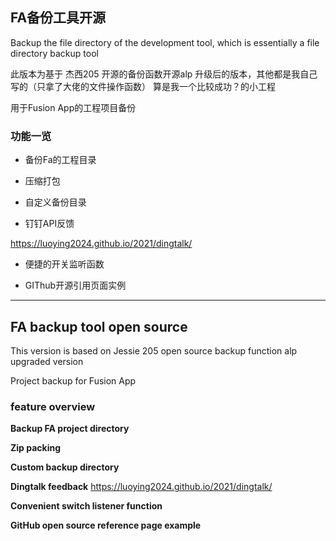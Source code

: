 ## FA备份工具开源

Backup the file directory of the development tool, which is essentially a file directory backup tool

此版本为基于 杰西205 开源的备份函数开源alp 升级后的版本，其他都是我自己写的（只拿了大佬的文件操作函数）
算是我一个比较成功？的小工程

用于Fusion App的工程项目备份


### 功能一览

- 备份Fa的工程目录

- 压缩打包

- 自定义备份目录

- 钉钉API反馈

https://luoying2024.github.io/2021/dingtalk/

- 便捷的开关监听函数

- GIThub开源引用页面实例




****


## FA backup tool open source

This version is based on Jessie 205 open source backup function alp upgraded version

Project backup for Fusion App


### feature overview

**Backup FA project directory**

**Zip packing**

**Custom backup directory**

**Dingtalk feedback**
https://luoying2024.github.io/2021/dingtalk/

**Convenient switch listener function**

**GitHub open source reference page example**
